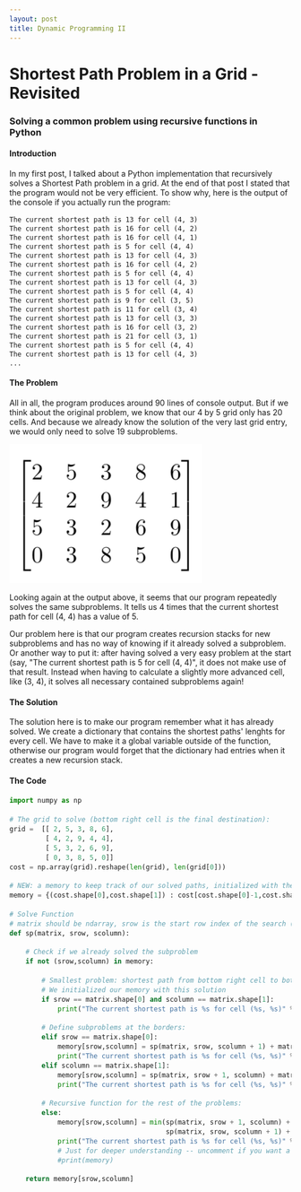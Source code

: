```yaml
---
layout: post
title: Dynamic Programming II
---
```


# Shortest Path Problem in a Grid - Revisited
### Solving a common problem using recursive functions in Python
#### Introduction
In my first post, I talked about a Python implementation that recursively solves a Shortest Path problem in a grid. At the end of that post I stated that the program would not be very efficient. To show why, here is the output of the console if you actually run the program:
> 
```The current shortest path is 5 for cell (4, 4)
The current shortest path is 13 for cell (4, 3)
The current shortest path is 16 for cell (4, 2)
The current shortest path is 16 for cell (4, 1)
The current shortest path is 5 for cell (4, 4)
The current shortest path is 13 for cell (4, 3)
The current shortest path is 16 for cell (4, 2)
The current shortest path is 5 for cell (4, 4)
The current shortest path is 13 for cell (4, 3)
The current shortest path is 5 for cell (4, 4)
The current shortest path is 9 for cell (3, 5)
The current shortest path is 11 for cell (3, 4)
The current shortest path is 13 for cell (3, 3)
The current shortest path is 16 for cell (3, 2)
The current shortest path is 21 for cell (3, 1)
The current shortest path is 5 for cell (4, 4)
The current shortest path is 13 for cell (4, 3)
...
```
#### The Problem
All in all, the program produces around 90 lines of console output. But if we think about the original problem, we know that our 4 by 5 grid only has 20 cells. And because we already know the solution of the very last grid entry, we would only need to solve 19 subproblems.

![Cost-Matrix](/images/Cost-Matrix.png "Cost-Matrix")

Looking again at the output above, it seems that our program repeatedly solves the same subproblems. It tells us 4 times that the current shortest path for cell (4, 4) has a value of 5. 

Our problem here is that our program creates recursion stacks for new subproblems and has no way of knowing if it already solved a subproblem. Or another way to put it: after having solved a very easy problem at the start (say, "The current shortest path is 5 for cell (4, 4)", it does not make use of that result. Instead when having to calculate a slightly more advanced cell, like (3, 4), it solves all necessary contained subproblems again!
#### The Solution
The solution here is to make our program remember what it has already solved. We create a dictionary that contains the shortest paths' lenghts for every cell. We have to make it a global variable outside of the function, otherwise our program would forget that the dictionary had entries when it creates a new recursion stack.
#### The Code
```python
import numpy as np

# The grid to solve (bottom right cell is the final destination):
grid =  [[ 2, 5, 3, 8, 6],
         [ 4, 2, 9, 4, 4],
         [ 5, 3, 2, 6, 9],
         [ 0, 3, 8, 5, 0]]
cost = np.array(grid).reshape(len(grid), len(grid[0]))

# NEW: a memory to keep track of our solved paths, initialized with the smallest subproblem
memory = {(cost.shape[0],cost.shape[1]) : cost[cost.shape[0]-1,cost.shape[1]-1]}

# Solve Function
# matrix should be ndarray, srow is the start row index of the search (int), scolumn is the respective column
def sp(matrix, srow, scolumn):

    # Check if we already solved the subproblem
    if not (srow,scolumn) in memory:
        
        # Smallest problem: shortest path from bottom right cell to bottom right cell is cost[bottom right cell].
        # We initialized our memory with this solution
        if srow == matrix.shape[0] and scolumn == matrix.shape[1]:
            print("The current shortest path is %s for cell (%s, %s)" % (memory[srow,scolumn], srow, scolumn))

        # Define subproblems at the borders:
        elif srow == matrix.shape[0]:
            memory[srow,scolumn] = sp(matrix, srow, scolumn + 1) + matrix[srow-1][scolumn-1]
            print("The current shortest path is %s for cell (%s, %s)" % (memory[srow,scolumn], srow, scolumn))
        elif scolumn == matrix.shape[1]:
            memory[srow,scolumn] = sp(matrix, srow + 1, scolumn) + matrix[srow-1][scolumn-1]
            print("The current shortest path is %s for cell (%s, %s)" % (memory[srow,scolumn], srow, scolumn))

        # Recursive function for the rest of the problems:
        else:
            memory[srow,scolumn] = min(sp(matrix, srow + 1, scolumn) + matrix[srow-1][scolumn-1],
                                       sp(matrix, srow, scolumn + 1) + matrix[srow-1][scolumn-1])
            print("The current shortest path is %s for cell (%s, %s)" % (memory[srow,scolumn], srow, scolumn))
            # Just for deeper understanding -- uncomment if you want a messy output:
            #print(memory)
            
    return memory[srow,scolumn]
```

